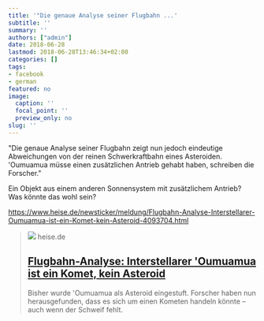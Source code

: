 ```yaml
---
title: '"Die genaue Analyse seiner Flugbahn ...'
subtitle: ''
summary: ''
authors: ["admin"]
date: 2018-06-28
lastmod: 2018-06-28T13:46:34+02:00
categories: []
tags:
- facebook
- german
featured: no
image:
  caption: ''
  focal_point: ''
  preview_only: no
slug: ''
---
```

"Die genaue Analyse seiner Flugbahn zeigt nun jedoch eindeutige Abweichungen von der reinen Schwerkraftbahn eines Asteroiden. 'Oumuamua müsse einen zusätzlichen Antrieb gehabt haben, schreiben die Forscher."

Ein Objekt aus einem anderen Sonnensystem mit zusätzlichem Antrieb? Was könnte das wohl sein?

https://www.heise.de/newsticker/meldung/Flugbahn-Analyse-Interstellarer-Oumuamua-ist-ein-Komet-kein-Asteroid-4093704.html
> [![](https://heise.cloudimg.io/bound/1200x1200/q85.png-lossy-85.webp-lossy-85.foil1/_www-heise-de_/imgs/18/2/4/5/1/8/1/8/Artist_impression_of_Oumuamua-08bd6cba4705a995.jpeg)](https://www.heise.de/newsticker/meldung/Flugbahn-Analyse-Interstellarer-Oumuamua-ist-ein-Komet-kein-Asteroid-4093704.html)
> heise.de
> ## [Flugbahn-Analyse: Interstellarer 'Oumuamua ist ein Komet, kein Asteroid](https://www.heise.de/newsticker/meldung/Flugbahn-Analyse-Interstellarer-Oumuamua-ist-ein-Komet-kein-Asteroid-4093704.html)
>
>Bisher wurde 'Oumuamua als Asteroid eingestuft. Forscher haben nun herausgefunden, dass es sich um einen Kometen handeln könnte – auch wenn der Schweif fehlt.


